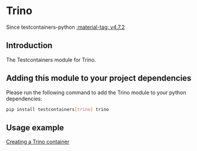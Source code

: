 # Trino

Since testcontainers-python <a href="https://github.com/testcontainers/testcontainers-python/releases/tag/v4.7.2"><span class="tc-version">:material-tag: v4.7.2</span></a>

## Introduction

The Testcontainers module for Trino.

## Adding this module to your project dependencies

Please run the following command to add the Trino module to your python dependencies:

```bash
pip install testcontainers[trino] trino
```

## Usage example

<!--codeinclude-->

[Creating a Trino container](../../modules/trino/example_basic.py)

<!--/codeinclude-->
